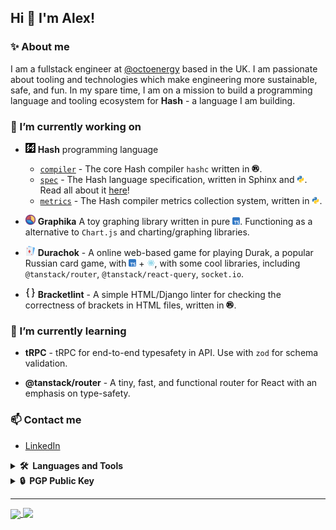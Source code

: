 ## Hi 👋 I'm Alex!

### ✨ About me

I am a fullstack engineer at [@octoenergy](https://github.com/octoenergy) based in the UK. I am passionate about tooling and technologies which make engineering more sustainable, safe, and fun. In my spare time, I am on a mission to build a programming language and tooling ecosystem for **Hash** - a language I am building.

### 🔭 I’m currently working on

<!-- - [x] [**feds01.github.io**](https://feds01.github.io) - My personal website -->

- <img src="./images/icons/hash.png" width="16px" height="16px"/> **Hash** programming language

  - [`compiler`](https://github.com/hash-org/hashsc) - The core Hash compiler `hashc` written in <img src="./images/icons/rust.svg" width="12px" height="12px">.
  - [`spec`](https://github.com/hash-org/spec) - The Hash language specification, written in Sphinx and <img src="./images/icons/python.svg" width="12px" height="12px">. Read all about it [here](https://hash-org.github.io/spec/)!
  - [`metrics`](https://github.com/hash-org/metrics) - The Hash compiler metrics collection system, written in <img src="./images/icons/python.svg" width="12px" height="12px">.

- <img src="./images/icons/graphika.png" width="16px" height="16px"/> **Graphika** A toy graphing library written in pure <img src="./images/icons/ts.svg" width="12px" height="12px">. Functioning as a alternative to `Chart.js` and charting/graphing libraries.

- <img src="./images/icons/durak.svg" width="16px" height="16px"/> **Durachok** - A online web-based game for playing Durak, a popular Russian card game, with
  <img src="./images/icons/ts.svg" width="12px" height="12px"> + <img src="./images/icons/react.svg" width="12px" height="12px">, with some cool libraries, including `@tanstack/router`, `@tanstack/react-query`, `socket.io`.

- <img src="./images/icons/brackets.svg" width="16px" height="16px"> **Bracketlint** - A simple HTML/Django linter for checking the correctness of brackets in HTML files, written in <img src="./images/icons/rust.svg" width="12px" height="12px">.

### 🌱 I’m currently learning

- **tRPC** - tRPC for end-to-end typesafety in API. Use with `zod` for schema validation.

- **@tanstack/router** - A tiny, fast, and functional router for React with an emphasis on type-safety.

### 📫 Contact me

- [LinkedIn](https://www.linkedin.com/in/alexander-e-fedotov/)

<!-- <a href="https://www.linkedin.com/in/alexander-e-fedotov/" target="_blank"><img alt="linkedin | LinkedIn" height="23px" src="https://img.shields.io/badge/LinkedIn-0077B5?style=for-the-badge&logo=linkedin&logoColor=white" /></a> -->

<details>
  <summary><b>🛠️&nbsp;&nbsp;Languages&nbsp;and&nbsp;Tools</b></summary>
  <br/>
  <a href="https://skillicons.dev">
  <img src="https://skillicons.dev/icons?i=ts,react,express,graphql,nodejs,angular,rust,c,python,django,mongodb,postgres,markdown,latex,dotnet,java,bash,aws,heroku,git,kubernetes,docker,grafana" />
  </a>
</details>

<details>
  <summary><b>🔒&nbsp;&nbsp;PGP&nbsp;Public&nbsp;Key</b></summary>
  <br/>

```
-----BEGIN PGP PUBLIC KEY BLOCK-----

mDMEZp1C6BYJKwYBBAHaRw8BAQdAbmZl2T8wr8K+FtvXsGgD3+bOBxJf99twYgie
9js1JKa0MkFsZXhhbmRlciBGZWRvdG92IDxhbGV4YW5kZXIuZmVkb3Rvdi51a0Bn
bWFpbC5jb20+iJMEExYKADsWIQSsi4t4Az9AkaW7dFKtGxvm5K2JQAUCZp1C6AIb
AwULCQgHAgIiAgYVCgkICwIEFgIDAQIeBwIXgAAKCRCtGxvm5K2JQDZVAP94bpZC
ffX2e64qqvOyP50GqMWPE0iK5s6Ka8D9P9KqhgEAlJIVCSSX9yEhplx0zfy4sqcX
meu1H6WSE5MWpQXZ2gi4OARmnULoEgorBgEEAZdVAQUBAQdAjA60vQ4kEdaz5s/c
8UQ2qnXQjLdpwahRQKCT7t2McBoDAQgHiHgEGBYKACAWIQSsi4t4Az9AkaW7dFKt
Gxvm5K2JQAUCZp1C6AIbDAAKCRCtGxvm5K2JQDymAPwOS5+7n4I3sL2XK9mj4JT5
HkhIjEj145OpvhXIDk+YwgD8CV4LjAlioR6U930Alf9XZw1nKDLLhUoPB3vD9VT5
RQc=
=rbOz
-----END PGP PUBLIC KEY BLOCK-----
```

</details>

______________________________________________________________________

<a href="https://github.com/anuraghazra/github-readme-stats">
  <img align="center" width="50%" src="https://github-readme-stats-tawny-theta-96.vercel.app/api?username=feds01&theme=dark&show_icons=true" />
</a>
<a href="https://github.com/anuraghazra/github-readme-stats">
  <img align="top" width="45%" src="https://github-readme-stats-tawny-theta-96.vercel.app/api/top-langs/?username=feds01&hide=html&layout=compact&theme=dark" />
</a>
